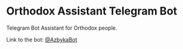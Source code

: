 # Orthodox Assistant Telegram Bot
Telegram Bot Assistant for Orthodox people.

Link to the bot: [@AzbykaBot](https://t.me/AzbykaBot)